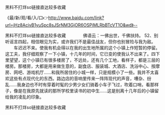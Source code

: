 黑料不打烊so链接直达较多收藏

《最/新/观/看/入/口👉http://www.baidu.com/link?url=jHz8AcivB1yuSpc8sJSrNM3GjOR6OSPiMLRbBTcVT1O&wd》--

黑料不打烊so链接直达较多收藏　　　　佛语云：一佛出世，千佛扶持。
	52、别听谣言四起，相信眼见为实，或许我们不是最佳战友，但你也别冒险与我为敌。
　　车迟迟不来。使我有机会得以在我的出生地所属的这个小镇上作短暂的停留。这工夫，我仔细观察了一下小镇，十几年的时间，它已变的使我认不出来了。四下里望望，这个小镇已有很多楼房了，不远处，还有几个工地，看样子，都是三层的楼房。那楼房，大都是用来做生意的，副食店、服装城、大酒店、洗浴中心、按摩房、网吧、游戏机厅……和我所居住的小城一样，只是规模小了一些。我并不太喜欢这些有点现代化的东西。路边店的音响里传来一阵阵现代的声音，嘈杂、纷乱……我身边也不时有穿着时髦的少男少女们骑着小车子飞过，吹着口哨，看那样子，像是在我原先就读的那所学校里读书的初中生……这是别离十几年后的小镇留给我的凌乱的印象。





黑料不打烊so链接直达较多收藏
